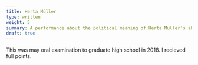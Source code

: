 ```yaml
---
title: Herta Müller
type: written
weight: 5
summary: A performance about the political meaning of Herta Müller's abstract poetry.
draft: true
---
```

This was may oral examination to graduate high school in 2018. I recieved full points.
